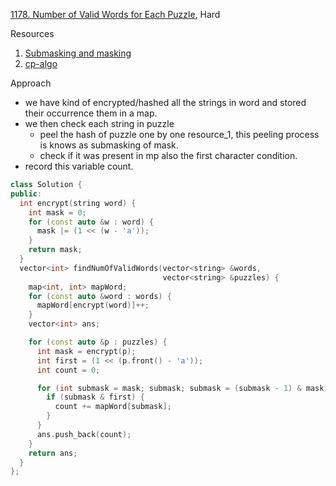 [1178. Number of Valid Words for Each Puzzle](https://leetcode.com/problems/number-of-valid-words-for-each-puzzle/), Hard

Resources

1. [Submasking and masking](https://github.com/mayankdutta/Examples/blob/main/bitset/printing_all_submask.md)
2. [cp-algo](https://cp-algorithms.com/algebra/all-submasks.html)

Approach

- we have kind of encrypted/hashed all the strings in word and stored their occurrence them in a map.
- we then check each string in puzzle
  - peel the hash of puzzle one by one resource_1, this peeling process is knows as submasking of mask.
  - check if it was present in mp also the first character condition.
- record this variable count.

```cpp
class Solution {
public:
  int encrypt(string word) {
    int mask = 0;
    for (const auto &w : word) {
      mask |= (1 << (w - 'a'));
    }
    return mask;
  }
  vector<int> findNumOfValidWords(vector<string> &words,
                                  vector<string> &puzzles) {
    map<int, int> mapWord;
    for (const auto &word : words) {
      mapWord[encrypt(word)]++;
    }
    vector<int> ans;

    for (const auto &p : puzzles) {
      int mask = encrypt(p);
      int first = (1 << (p.front() - 'a'));
      int count = 0;

      for (int submask = mask; submask; submask = (submask - 1) & mask) {
        if (submask & first) {
          count += mapWord[submask];
        }
      }
      ans.push_back(count);
    }
    return ans;
  }
};
```
